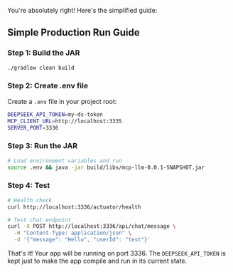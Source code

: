 You're absolutely right! Here's the simplified guide:

## Simple Production Run Guide

### Step 1: Build the JAR
```bash
./gradlew clean build
```

### Step 2: Create .env file
Create a `.env` file in your project root:
```bash
DEEPSEEK_API_TOKEN=my-ds-token
MCP_CLIENT_URL=http://localhost:3335
SERVER_PORT=3336
```

### Step 3: Run the JAR
```bash
# Load environment variables and run
source .env && java -jar build/libs/mcp-llm-0.0.1-SNAPSHOT.jar
```

### Step 4: Test
```bash
# Health check
curl http://localhost:3336/actuator/health

# Test chat endpoint
curl -X POST http://localhost:3336/api/chat/message \
  -H "Content-Type: application/json" \
  -d '{"message": "Hello", "userId": "test"}'
```

That's it! Your app will be running on port 3336. The `DEEPSEEK_API_TOKEN` is kept just to make the app compile and run in its current state.